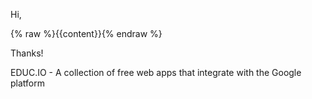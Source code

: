 Hi,

{% raw %}{{content}}{% endraw %}

Thanks!

EDUC.IO - A collection of free web apps that integrate with the Google platform